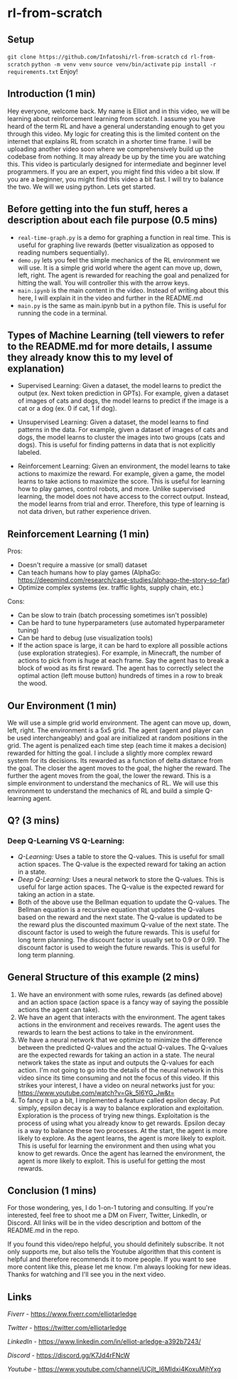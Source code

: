 # rl-from-scratch

## Setup
`git clone https://github.com/Infatoshi/rl-from-scratch`
`cd rl-from-scratch`
`python -m venv venv`
`source venv/bin/activate`
`pip install -r requirements.txt`
Enjoy!

## Introduction (1 min)
Hey everyone, welcome back. My name is Elliot and in this video, we will be learning about reinforcement learning from scratch. I assume you have heard of the term RL and have a general understanding enough to get you through this video. 
My logic for creating this is the limited content on the internet that explains RL from scratch in a shorter time frame. I will be uploading another video soon where we comprehensively build up the codebase from nothing. It may already be up by the time you are watching this.
This video is particularly designed for intermediate and beginner level programmers. If you are an expert, you might find this video a bit slow. If you are a beginner, you might find this video a bit fast. I will try to balance the two. We will we using python. Lets get started.

## Before getting into the fun stuff, heres a description about each file purpose (0.5 mins)
- `real-time-graph.py` is a demo for graphing a function in real time. This is useful for graphing live rewards (better visualization as opposed to reading numbers sequentially).
- `demo.py` lets you feel the simple mechanics of the RL environment we will use. It is a simple grid world where the agent can move up, down, left, right. The agent is rewarded for reaching the goal and penalized for hitting the wall. You will controller this with the arrow keys.
- `main.ipynb` is the main content in the video. Instead of writing about this here, I will explain it in the video and further in the README.md
- `main.py` is the same as main.ipynb but in a python file. This is useful for running the code in a terminal.

## Types of Machine Learning (tell viewers to refer to the README.md for more details, I assume they already know this to my level of explanation)
- Supervised Learning: Given a dataset, the model learns to predict the output (ex. Next token prediction in GPTs). For example, given a dataset of images of cats and dogs, the model learns to predict if the image is a cat or a dog (ex. 0 if cat, 1 if dog).

- Unsupervised Learning: Given a dataset, the model learns to find patterns in the data. For example, given a dataset of images of cats and dogs, the model learns to cluster the images into two groups (cats and dogs). This is useful for finding patterns in data that is not explicitly labeled.

- Reinforcement Learning: Given an environment, the model learns to take actions to maximize the reward. For example, given a game, the model learns to take actions to maximize the score. This is useful for learning how to play games, control robots, and more. Unlike supervised learning, the model does not have access to the correct output. Instead, the model learns from trial and error. Therefore, this type of learning is not data driven, but rather experience driven.

## Reinforcement Learning (1 min)
Pros:
- Doesn't require a massive (or small) dataset
- Can teach humans how to play games (AlphaGo: https://deepmind.com/research/case-studies/alphago-the-story-so-far)
- Optimize complex systems (ex. traffic lights, supply chain, etc.)

Cons:
- Can be slow to train (batch processing sometimes isn't possible)
- Can be hard to tune hyperparameters (use automated hyperparameter tuning)
- Can be hard to debug (use visualization tools)
- If the action space is large, it can be hard to explore all possible actions (use exploration strategies). For example, in Minecraft, the number of actions to pick from is huge at each frame. Say the agent has to break a block of wood as its first reward. The agent has to correctly select the optimal action (left mouse button) hundreds of times in a row to break the wood.

## Our Environment (1 min)

We will use a simple grid world environment. The agent can move up, down, left, right. The environment is a 5x5 grid. The agent (agent and player can be used interchangeably) and goal are initialized at random positions in the grid. The agent is penalized each time step (each time it makes a decision) rewarded for hitting the goal. I include a slightly more complex reward system for its decisions. Its rewarded as a function of delta distance from the goal. The closer the agent moves to the goal, the higher the reward. The further the agent moves from the goal, the lower the reward. This is a simple environment to understand the mechanics of RL. We will use this environment to understand the mechanics of RL and build a simple Q-learning agent.

## Q? (3 mins)

### Deep Q-Learning VS Q-Learning:
- *Q-Learning:* Uses a table to store the Q-values. This is useful for small action spaces. The Q-value is the expected reward for taking an action in a state. 
- *Deep Q-Learning:* Uses a neural network to store the Q-values. This is useful for large action spaces. The Q-value is the expected reward for taking an action in a state.
- Both of the above use the Bellman equation to update the Q-values. The Bellman equation is a recursive equation that updates the Q-values based on the reward and the next state. The Q-value is updated to be the reward plus the discounted maximum Q-value of the next state. The discount factor is used to weigh the future rewards. This is useful for long term planning. The discount factor is usually set to 0.9 or 0.99. The discount factor is used to weigh the future rewards. This is useful for long term planning.

## General Structure of this example (2 mins)
1. We have an environment with some rules, rewards (as defined above) and an action space (action space is a fancy way of saying the possible actions the agent can take).
2. We have an agent that interacts with the environment. The agent takes actions in the environment and receives rewards. The agent uses the rewards to learn the best actions to take in the environment.
3. We have a neural network that we optimize to minimize the difference between the predicted Q-values and the actual Q-values. The Q-values are the expected rewards for taking an action in a state. The neural network takes the state as input and outputs the Q-values for each action. I'm not going to go into the details of the neural network in this video since its time consuming and not the focus of this video. If this strikes your interest, I have a video on neural networks just for you: https://www.youtube.com/watch?v=Gk_5I6YG_Jw&t=
4. To fancy it up a bit, I implemented a feature called epsilon decay. 
Put simply, epsilon decay is a way to balance exploration and exploitation. Exploration is the process of trying new things. Exploitation is the process of using what you already know to get rewards. Epsilon decay is a way to balance these two processes. At the start, the agent is more likely to explore. As the agent learns, the agent is more likely to exploit. This is useful for learning the environment and then using what you know to get rewards. Once the agent has learned the environment, the agent is more likely to exploit. This is useful for getting the most rewards.


## Conclusion (1 mins)
For those wondering, yes, I do 1-on-1 tutoring and consulting. If you're interested, feel free to shoot me a DM on Fiverr, Twitter, LinkedIn, or Discord. All links will be in the video description and bottom of the README.md in the repo.

If you found this video/repo helpful, you should definitely subscribe. It not only supports me, but also tells the Youtube algorithm that this content is helpful and therefore recommends it to more people. If you want to see more content like this, please let me know. I'm always looking for new ideas. Thanks for watching and I'll see you in the next video.

## Links
*Fiverr* - https://www.fiverr.com/elliotarledge

*Twitter* - https://twitter.com/elliotarledge

*LinkedIn* - https://www.linkedin.com/in/elliot-arledge-a392b7243/

*Discord* - https://discord.gg/K7Jd4rFNcW

*Youtube* - https://www.youtube.com/channel/UCjlt_l6MIdxi4KoxuMjhYxg
